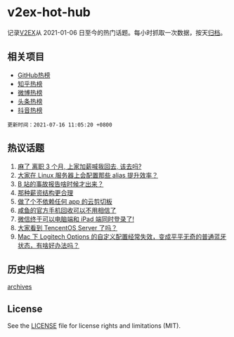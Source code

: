# v2ex-hot-hub

 记录[V2EX](https://www.v2ex.com/)从 2021-01-06 日至今的热门话题。每小时抓取一次数据，按天[归档](archives)。
 
 ## 相关项目

- [GitHub热榜](https://github.com/lonnyzhang423/github-hot-hub)
- [知乎热榜](https://github.com/lonnyzhang423/zhihu-hot-hub)
- [微博热榜](https://github.com/lonnyzhang423/weibo-hot-hub)
- [头条热榜](https://github.com/lonnyzhang423/toutiao-hot-hub)
- [抖音热榜](https://github.com/lonnyzhang423/douyin-hot-hub)


 `更新时间：2021-07-16 11:05:20 +0800`

## 热议话题

1. [麻了 离职 3 个月, 上家加薪喊我回去, 该去吗?](https://www.v2ex.com/t/789680)
1. [大家在 Linux 服务器上会配置那些 alias 提升效率？](https://www.v2ex.com/t/789686)
1. [B 站的事故报告啥时候才出来？](https://www.v2ex.com/t/789662)
1. [那种薪资结构更合理](https://www.v2ex.com/t/789676)
1. [做了个不依赖任何 app 的云剪切板](https://www.v2ex.com/t/789720)
1. [咸鱼的官方手机回收可以不用相信了](https://www.v2ex.com/t/789657)
1. [微信终于可以电脑端和 iPad 端同时登录了!](https://www.v2ex.com/t/789677)
1. [大家看到 TencentOS Server 了吗？](https://www.v2ex.com/t/789822)
1. [Mac 下 Logitech Options 的自定义配置经常失效，变成平平无奇的普通蓝牙状态，有啥好办法吗？](https://www.v2ex.com/t/789658)

## 历史归档

[archives](archives)

## License

See the [LICENSE](LICENSE) file for license rights and limitations (MIT).

